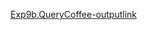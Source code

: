 [Exp9b.QueryCoffee-outputlink](https://github.com/Divyaprabhu784/Divya-4AL22CS040--Java/blob/main/Exp9b.QueryCoffeeStartsWithD/Exp9b.Mysql_Query.png)
